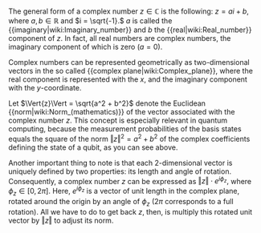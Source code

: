 The general form of a complex number $z \in \mathbb{C}$ is the following: $z = a i + b,$ where $a, b \in \mathbb{R}$ and $i = \sqrt{-1}.$ $a$ is called the {{imaginary|wiki:Imaginary_number}} and $b$ the {{real|wiki:Real_number}} component of $z.$ In fact, all real numbers are complex numbers, the imaginary component of which is zero ($a=0$).

Complex numbers can be represented geometrically as two-dimensional vectors in the so called {{complex plane|wiki:Complex_plane}}, where the real component is represented with the $x$, and the imaginary component with the $y$-coordinate.

Let $\Vert{z}\Vert = \sqrt{a^2 + b^2}$ denote the Euclidean {{norm|wiki:Norm_(mathematics)}} of the vector associated with the complex number $z.$ This concept is especially relevant in quantum computing, because the measurement probabilities of the basis states equals the square of the norm $\Vert{z}\Vert^2 = a^2 + b^2$ of the complex coefficients defining the state of a qubit, as you can see above.

Another important thing to note is that each 2-dimensional vector is uniquely defined by two properties: its length and angle of rotation. Consequently, a complex number $z$ can be expressed as $\Vert{z}\Vert \cdot e^{i \phi_z},$ where $\phi_z \in [0, 2\pi].$ Here, $e^{i \phi_z}$ is a vector of unit length in the complex plane, rotated around the origin by an angle of $\phi_z$ ($2\pi$ corresponds to a full rotation). All we have to do to get back $z,$ then, is multiply this rotated unit vector by $\Vert{z}\Vert$ to adjust its norm.

